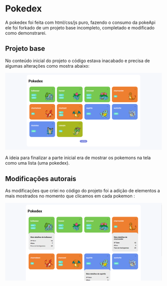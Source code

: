 # Pokedex

A pokedex foi feita com html/css/js puro, fazendo o consumo da pokeApi
ele foi forkado de um projeto base incompleto, completado e modificado como demonstrarei.

## Projeto base

No conteúdo inicial do projeto o código estava inacabado e precisa de algumas alterações como mostra abaixo:

![foto_inicial](./pictures/inicial.png)

A ideia para finalizar a parte inicial era de mostrar os pokemons na tela como uma lista (uma pokedex).

## Modificações autorais

As modificações que criei no código do projeto foi a adição de
elementos a mais mostrados no momento que clicamos em cada pokemon
:

![alt](./pictures/alt_autorais.png)

